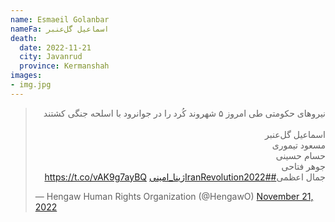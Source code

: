 ```yaml
---
name: Esmaeil Golanbar
nameFa: اسماعیل گل‌عنبر
death:
  date: 2022-11-21
  city: Javanrud
  province: Kermanshah
images:
- img.jpg
---
```


<blockquote class="twitter-tweet"><p lang="fa" dir="rtl">نیروهای حکومتی طی امروز ۵ شهروند کُرد را در جوانرود با اسلحه جنگی کشتند<br><br>اسماعیل گل‌عنبر<br> مسعود تیموری<br> حسام حسینی<br> جوهر فتاحی <br> جمال اعظمی<a href="https://twitter.com/hashtag/IranRevolution2022?src=hash&amp;ref_src=twsrc%5Etfw">#IranRevolution2022</a><a href="https://twitter.com/hashtag/%DA%98%DB%8C%D9%86%D8%A7_%D8%A7%D9%85%DB%8C%D9%86%DB%8C?src=hash&amp;ref_src=twsrc%5Etfw">#ژینا_امینی</a> <a href="https://t.co/vAK9g7ayBQ">https://t.co/vAK9g7ayBQ</a></p>&mdash; Hengaw Human Rights Organization (@HengawO) <a href="https://twitter.com/HengawO/status/1594787136758288384?ref_src=twsrc%5Etfw">November 21, 2022</a></blockquote> <script async src="https://platform.twitter.com/widgets.js" charset="utf-8"></script>
